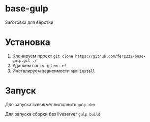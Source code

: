 # base-gulp
Заготовка для вёрстки

# Установка
1. Клонируем проект
`git clone https://github.com/ferz222/base-gulp.git ./`
2. Удаляем папку .git
`rm -rf`
3. Инсталируем зависимости
`npm install`

# Запуск
Для запуска liveserver выполнить
`gulp dev`

Для запуска сборки без liveserver
`gulp build`
